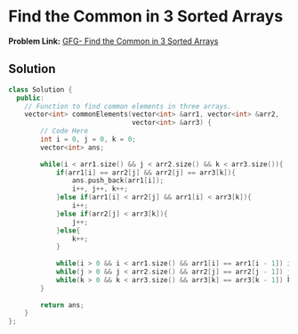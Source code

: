 # Find the Common in 3 Sorted Arrays

**Problem Link:** [GFG- Find the Common in 3 Sorted Arrays](https://www.geeksforgeeks.org/problems/common-elements1132/1)


## Solution

```cpp
class Solution {
  public:
    // Function to find common elements in three arrays.
    vector<int> commonElements(vector<int> &arr1, vector<int> &arr2,
                               vector<int> &arr3) {
        // Code Here
        int i = 0, j = 0, k = 0;
        vector<int> ans;
        
        while(i < arr1.size() && j < arr2.size() && k < arr3.size()){
            if(arr1[i] == arr2[j] && arr2[j] == arr3[k]){
                ans.push_back(arr1[i]);
                i++, j++, k++;
            }else if(arr1[i] < arr2[j] && arr1[i] < arr3[k]){
                i++;
            }else if(arr2[j] < arr3[k]){
                j++;
            }else{
                k++;
            }
            
            while(i > 0 && i < arr1.size() && arr1[i] == arr1[i - 1]) i++;
            while(j > 0 && j < arr2.size() && arr2[j] == arr2[j - 1]) j++;
            while(k > 0 && k < arr3.size() && arr3[k] == arr3[k - 1]) k++;
        }
        
        return ans;
    }
};